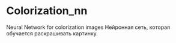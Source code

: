 # Colorization_nn
Neural Network for colorization images
Нейронная сеть, которая обучается раскрашивать картинку.
